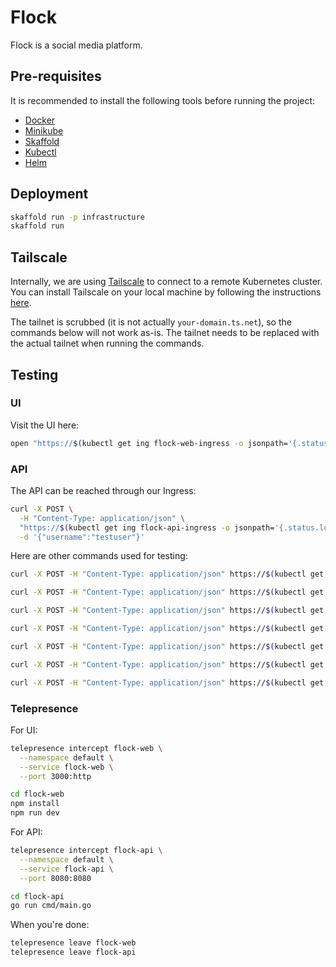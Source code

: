 # Flock

Flock is a social media platform.

## Pre-requisites

It is recommended to install the following tools before running the project:

- [Docker](https://docs.docker.com/get-docker/)
- [Minikube](https://minikube.sigs.k8s.io/docs/start/)
- [Skaffold](https://skaffold.dev/docs/install/)
- [Kubectl](https://kubernetes.io/docs/tasks/tools/install-kubectl/)
- [Helm](https://helm.sh/docs/intro/install/)

## Deployment

```bash
skaffold run -p infrastructure
skaffold run
```

## Tailscale

Internally, we are using [Tailscale](https://tailscale.com/kb/1236/kubernetes-operator) to connect to a remote Kubernetes cluster. You can install Tailscale on your local machine by following the instructions [here](https://tailscale.com/download).

The tailnet is scrubbed (it is not actually `your-domain.ts.net`), so the commands below will not work as-is. The tailnet needs to be replaced with the actual tailnet when running the commands.

## Testing

### UI

Visit the UI here:

```bash
open "https://$(kubectl get ing flock-web-ingress -o jsonpath='{.status.loadBalancer.ingress[0].hostname}')"
```

### API

The API can be reached through our Ingress:

```bash
curl -X POST \
  -H "Content-Type: application/json" \
  "https://$(kubectl get ing flock-api-ingress -o jsonpath='{.status.loadBalancer.ingress[0].hostname}')/frontend.v1.ProfilePageService/GetProfilePage" \
  -d '{"username":"testuser"}'
```

Here are other commands used for testing:

```bash
curl -X POST -H "Content-Type: application/json" https://$(kubectl get ing flock-api-ingress -o jsonpath='{.status.loadBalancer.ingress[0].hostname}')/frontend.v1.ProfilePageService/GetProfilePage -d '{"username": "testuser"}'

curl -X POST -H "Content-Type: application/json" https://$(kubectl get ing flock-api-ingress -o jsonpath='{.status.loadBalancer.ingress[0].hostname}')/frontend.v1.HomePageService/GetHomePage -d '{}'

curl -X POST -H "Content-Type: application/json" https://$(kubectl get ing flock-api-ingress -o jsonpath='{.status.loadBalancer.ingress[0].hostname}')/backend.v1.PostService/CreatePost -d '{"author": {"id": "1"}, "content": "This is a new post"}'

curl -X POST -H "Content-Type: application/json" https://$(kubectl get ing flock-api-ingress -o jsonpath='{.status.loadBalancer.ingress[0].hostname}')/backend.v1.PostService/GetPost -d '{"id": {"id": "123"}}'

curl -X POST -H "Content-Type: application/json" https://$(kubectl get ing flock-api-ingress -o jsonpath='{.status.loadBalancer.ingress[0].hostname}')/backend.v1.PostService/BatchGetPosts -d '{"ids": [{"id": "123"}, {"id": "456"}, {"id": "789"}]}'

curl -X POST -H "Content-Type: application/json" https://$(kubectl get ing flock-api-ingress -o jsonpath='{.status.loadBalancer.ingress[0].hostname}')/backend.v1.PostService/ListMostRecentPosts -d '{"post_limit": 10}'

curl -X POST -H "Content-Type: application/json" https://$(kubectl get ing flock-api-ingress -o jsonpath='{.status.loadBalancer.ingress[0].hostname}')/backend.v1.PostService/ListMostRecentPostsByUser -d '{"author": {"id": "1", "username": "testuser"}, "post_limit": 5}'
```

### Telepresence

For UI:

```bash
telepresence intercept flock-web \
  --namespace default \
  --service flock-web \
  --port 3000:http

cd flock-web
npm install
npm run dev
```

For API:

```bash
telepresence intercept flock-api \
  --namespace default \
  --service flock-api \
  --port 8080:8080

cd flock-api
go run cmd/main.go
```

When you're done:

```bash
telepresence leave flock-web
telepresence leave flock-api
```
